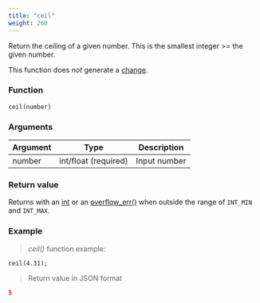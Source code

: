 ```yaml
---
title: "ceil"
weight: 260
---
```


Return the ceiling of a given number. This is the smallest integer >= the given number.

This function does *not* generate a [change](../../../overview/changes).

### Function

`ceil(number)`

### Arguments

Argument | Type                 | Description
-------- | -------------------- | ------------
number   | int/float (required) | Input number

### Return value

Returns with an [int](../../../data-types/int) or an [overflow_err()](../../../errors/overflow_err) when outside the range of `INT_MIN` and `INT_MAX`.

### Example

> _ceil()_ function example:

```thingsdb,json_response
ceil(4.31);
```

> Return value in JSON format

```json
5
```
